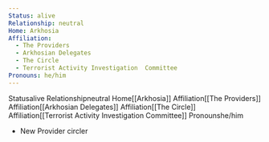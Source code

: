 ```yaml
---
Status: alive
Relationship: neutral
Home: Arkhosia
Affiliation:
  - The Providers
  - Arkhosian Delegates
  - The Circle
  - Terrorist Activity Investigation  Committee
Pronouns: he/him
---
```

<span class="dataview inline-field"><span class="inline-field-key">Status</span><span class="inline-field-value">alive</span></span>
<span class="dataview inline-field"><span class="inline-field-key">Relationship</span><span class="inline-field-value">neutral</span></span>
<span class="dataview inline-field"><span class="inline-field-key">Home</span><span class="inline-field-value">[[Arkhosia]]</span></span>
<span class="dataview inline-field"><span class="inline-field-key">Affiliation</span><span class="inline-field-value">[[The Providers]]</span></span>
<span class="dataview inline-field"><span class="inline-field-key">Affiliation</span><span class="inline-field-value">[[Arkhosian Delegates]]</span></span>
<span class="dataview inline-field"><span class="inline-field-key">Affiliation</span><span class="inline-field-value">[[The Circle]]</span></span>
<span class="dataview inline-field"><span class="inline-field-key">Affiliation</span><span class="inline-field-value">[[Terrorist Activity Investigation  Committee]]</span></span> 
<span class="dataview inline-field"><span class="inline-field-key">Pronouns</span><span class="inline-field-value">he/him</span></span>

- New Provider circler